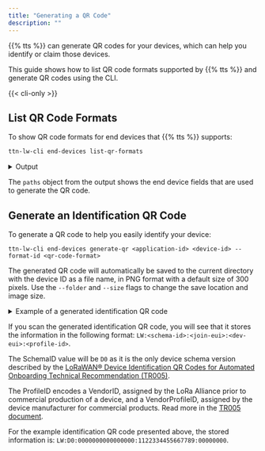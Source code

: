 ```yaml
---
title: "Generating a QR Code"
description: ""
---
```


{{% tts %}} can generate QR codes for your devices, which can help you identify or claim those devices.

This guide shows how to list QR code formats supported by {{% tts %}} and generate QR codes using the CLI.

<!--more-->

{{< cli-only >}}

## List QR Code Formats

To show QR code formats for end devices that {{% tts %}} supports:

```bash
ttn-lw-cli end-devices list-qr-formats
```

<details><summary>Output</summary>

```json
{
  "formats": {
    "tr005": {
      "name": "LoRa Alliance TR005",
      "description": "Standard QR code format defined by LoRa Alliance.",
      "field_mask": {
        "paths": [
          "claim_authentication_code.value",
          "ids.dev_eui",
          "ids.join_eui"
        ]
      }
    }
  }
}
```
</details>

The `paths` object from the output shows the end device fields that are used to generate the QR code. 

## Generate an Identification QR Code

To generate a QR code to help you easily identify your device:

```
ttn-lw-cli end-devices generate-qr <application-id> <device-id> --format-id <qr-code-format>
```

The generated QR code will automatically be saved to the current directory with the device ID as a file name, in PNG format with a default size of 300 pixels. Use the `--folder` and `--size` flags to change the save location and image size.

<details><summary>Example of a generated identification QR code</summary>

{{< figure src="qr-identification.png" alt="Device QR Code for Identification" >}}

</details>

If you scan the generated identification QR code, you will see that it stores the information in the following format: `LW:<schema-id>:<join-eui>:<dev-eui>:<profile-id>`.

The SchemaID value will be `D0` as it is the only device schema version described by the [LoRaWAN® Device Identification QR Codes for Automated Onboarding Technical Recommendation (TR005)](https://lora-alliance.org/wp-content/uploads/2020/11/TR005_LoRaWAN_Device_Identification_QR_Codes.pdf).

The ProfileID encodes a VendorID, assigned by the LoRa Alliance prior to commercial production of a device, and a VendorProfileID, assigned by the device manufacturer for commercial products. Read more in the [TR005 document](https://lora-alliance.org/wp-content/uploads/2020/11/TR005_LoRaWAN_Device_Identification_QR_Codes.pdf).

For the example identification QR code presented above, the stored information is: `LW:D0:0000000000000000:1122334455667789:00000000`.
